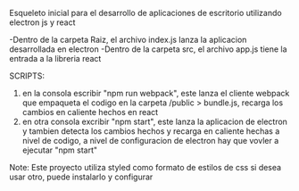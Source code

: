 Esqueleto inicial para el desarrollo de aplicaciones de escritorio utilizando electron js y react

-Dentro de la carpeta Raiz, el archivo index.js lanza la aplicacion desarrollada en electron
-Dentro de la carpeta src, el archivo app.js tiene la entrada a la libreria react

SCRIPTS:
1) en la consola escribir "npm run webpack", este lanza el cliente webpack que empaqueta el codigo en la carpeta /public > bundle.js, recarga los cambios en caliente hechos en react
2) en otra consola excribir "npm start", este lanza la aplicacion de electron y tambien detecta los cambios hechos y recarga en caliente hechas a nivel de codigo, a nivel de configuracion de electron hay que vovler a ejecutar "npm start"

Note: Este proyecto utiliza styled como formato de estilos de css si desea usar otro, puede instalarlo y configurar